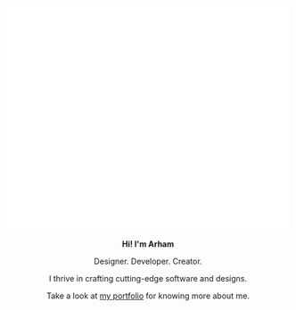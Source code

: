 <div align="center">
	<br>
	<a href="https://omegaui-io.web.app/">
		<img src="header.svg" width="800" height="400">
	</a>
	<br>
</div>
<div class="container" align="center">
	<p>
		<strong>Hi! I'm Arham</strong><br>
	</p>
	<p>
		Designer. Developer. Creator.<br>
	</p>
	<p>
		I thrive in crafting cutting-edge software and designs.<br>
	</p>
	<p>
		Take a look at <a href="https://omegaui-io.web.app/">my portfolio</a> for knowing more about me.<br>
	</h4>
</div>